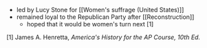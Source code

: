 - led by Lucy Stone for [[Women's suffrage (United States)]]
- remained loyal to the Republican Party after [[Reconstruction]]
	- hoped that it would be women's turn next [1]

[1] James A. Henretta, *America's History for the AP Course, 10th Ed.*